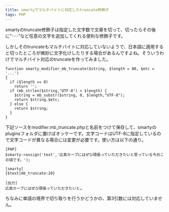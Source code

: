```yaml
---
title: smartyでマルチバイトに対応したtruncate修飾子
tags: PHP
---
```


smartyのtruncate修飾子は指定した文字数で文章を切って、切ったらその後に”･･･”など任意の文字を追加してくれる便利な修飾子です。

しかしそのtruncateもマルチバイトに対応していないようで、日本語に適用すると切ったところが微妙に文字化けしたりする場合があるんですよね。そういうわけでマルチバイト対応のtruncateを作ってみました。

```php?start_inline=1
function smarty_modifier_mb_truncate($string, $length = 80, $etc = '...')
{
  if ($length == 0)
    return '';
  if (mb_strlen($string,"UTF-8") > $length) {
    $string = mb_substr($string, 0, $length,"UTF-8");
    return $string.$etc;
  } else {
    return $string;
  }
}
```

下記ソースをmodifier.mb_truncate.phpと名前をつけて保存して、smartyのpluginsフォルダに置けばオッケーです。文字コードはUTF-8に指定しているので文字コードが異なる場合には変更が必要です。使い方は以下の通り。

    [PHP]
    $smarty->assign('text','広島カープにはぜひ頑張っていただきたいと思っている今日この頃です。');

    [smarty]
    {$text|mb_truncate:20}

    [出力]
    広島カープにはぜひ頑張っていただきたいと…

ちなみに単語の境界で切り取りを行うかどうかの、第3引数には対応していません。
